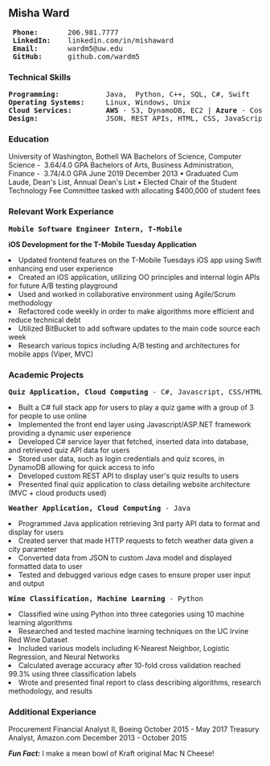 ## Misha Ward
<pre>
<strong> Phone: </strong>      206.981.7777
<strong> LinkedIn: </strong>   linkedin.com/in/mishaward  
<strong> Email: </strong>      wardm5@uw.edu   
<strong> GitHub: </strong>     github.com/wardm5
</pre>

### Technical Skills
<pre>
<strong>Programming: </strong>          Java,  Python, C++, SQL, C#, Swift
<strong>Operating Systems: </strong>    Linux, Windows, Unix
<strong>Cloud Services: </strong>       <Strong>AWS</Strong> - S3, DynamoDB, EC2 | <Strong>Azure</Strong> - Cosmos DB, Blob Storage Web 
<strong>Design: </strong>               JSON, REST APIs, HTML, CSS, JavaScript
</pre>

### Education
University of Washington, Bothell WA
Bachelors of Science, ​Computer Science ​- ​ 3.64/4.0 GPA
Bachelors of Arts​, ​Business Administration, Finance ​- ​ 3.74/4.0 GPA
​June 2019 December 2013
▪ Graduated Cum Laude, Dean's List, Annual Dean's List
▪ Elected Chair of the Student Technology Fee Committee ​tasked with allocating $400,000 of student fees

### Relevant Work Experiance
<pre><Strong>Mobile Software Engineer Intern, T-Mobile                                    October 2018 - June 2019</Strong></pre>
<Strong>iOS Development for the T-Mobile Tuesday Application</Strong>
<li>Updated frontend features on the T-Mobile Tuesdays iOS app using Swift enhancing end user experience   </li>
<li>Created an iOS application, utilizing OO principles and internal login APIs for future A/B testing playground </li>
<li>Used and worked in collaborative environment using Agile/Scrum methodology  </li>
<li>Refactored code weekly in order to make algorithms more efficient and reduce technical debt   </li>
<li>Utilized BitBucket to add software updates to the main code source each week  </li>
<li>Research various topics including A/B testing and architectures for mobile apps (Viper, MVC)  </li>

### Academic Projects
<pre><Strong>Quiz Application, Cloud Computing</Strong> - C#, Javascript, CSS/HTML                           <Strong>Fall 2018</Strong></pre>
<li>Built a C# full stack app for users to play a quiz game with a group of 3 for people to use online  </li>
<li>Implemented the front end layer using Javascript/ASP.NET framework providing a dynamic user experience  </li>
<li>Developed C# service layer that fetched, inserted data into database, and retrieved quiz API data for users  </li>
<li>Stored user data, such as login credentials and quiz scores, in DynamoDB allowing for quick access to info  </li>
<li>Developed custom REST API to display user's quiz results to users  </li>
<li>Presented final quiz application to class detailing website architecture (MVC + cloud products used)  </li>

<pre><Strong>Weather Application, Cloud Computing</Strong> - Java                                            <Strong>Fall 2018</Strong></pre>
<li>Programmed Java application retrieving 3rd party API data to format and display for users
<li>Created server that made HTTP requests to fetch weather data given a city parameter
<li>Converted data from JSON to custom Java model and displayed formatted data to user
<li>Tested and debugged various edge cases to ensure proper user input and output

<pre><Strong>Wine Classification, Machine Learning</Strong> - Python                                      <Strong>Summer 2018</Strong></pre>
<li>Classified wine using Python into three categories using 10 machine learning algorithms
<li>Researched and tested machine learning techniques on the UC Irvine Red Wine Dataset
<li>Included various models including K-Nearest Neighbor, Logistic Regression, and Neural Networks
<li>Calculated average accuracy after 10-fold cross validation reached 99.3% using three classification labels
<li>Wrote and presented final report to class describing algorithms, research methodology, and results

### Additional Experiance
Procurement Financial Analyst II, ​Boeing October 2015 - May 2017 
Treasury Analyst, ​Amazon.com December 2013 - October 2015

***Fun Fact:*** I make a mean bowl of Kraft original Mac N Cheese!
